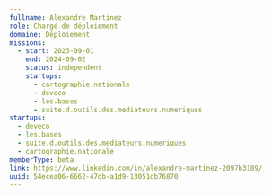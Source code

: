 ```yaml
---
fullname: Alexandre Martinez
role: Chargé de déploiement
domaine: Déploiement
missions:
  - start: 2023-09-01
    end: 2024-09-02
    status: independent
    startups:
      - cartographie.nationale
      - deveco
      - les.bases
      - suite.d.outils.des.mediateurs.numeriques
startups:
  - deveco
  - les.bases
  - suite.d.outils.des.mediateurs.numeriques
  - cartographie.nationale
memberType: beta
link: https://www.linkedin.com/in/alexandre-martinez-2097b3189/
uuid: 54ecea06-6662-47db-a1d9-13051db76870
---
```

